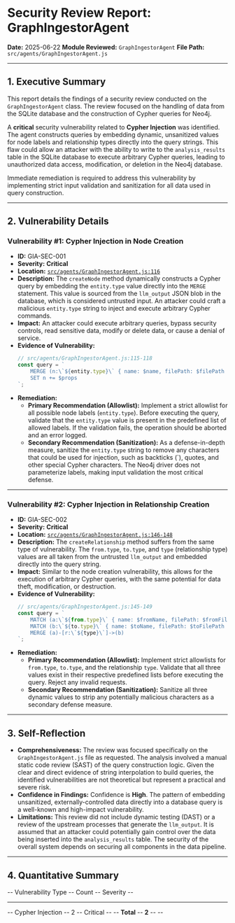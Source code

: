 # Security Review Report: GraphIngestorAgent

**Date:** 2025-06-22
**Module Reviewed:** `GraphIngestorAgent`
**File Path:** `src/agents/GraphIngestorAgent.js`

---

## 1. Executive Summary

This report details the findings of a security review conducted on the `GraphIngestorAgent` class. The review focused on the handling of data from the SQLite database and the construction of Cypher queries for Neo4j.

A **critical** security vulnerability related to **Cypher Injection** was identified. The agent constructs queries by embedding dynamic, unsanitized values for node labels and relationship types directly into the query strings. This flaw could allow an attacker with the ability to write to the `analysis_results` table in the SQLite database to execute arbitrary Cypher queries, leading to unauthorized data access, modification, or deletion in the Neo4j database.

Immediate remediation is required to address this vulnerability by implementing strict input validation and sanitization for all data used in query construction.

---

## 2. Vulnerability Details

### Vulnerability #1: Cypher Injection in Node Creation

- **ID:** GIA-SEC-001
- **Severity:** **Critical**
- **Location:** [`src/agents/GraphIngestorAgent.js:116`](src/agents/GraphIngestorAgent.js:116)
- **Description:** The `createNode` method dynamically constructs a Cypher query by embedding the `entity.type` value directly into the `MERGE` statement. This value is sourced from the `llm_output` JSON blob in the database, which is considered untrusted input. An attacker could craft a malicious `entity.type` string to inject and execute arbitrary Cypher commands.
- **Impact:** An attacker could execute arbitrary queries, bypass security controls, read sensitive data, modify or delete data, or cause a denial of service.
- **Evidence of Vulnerability:**
  ```javascript
  // src/agents/GraphIngestorAgent.js:115-118
  const query = `
      MERGE (n:\`${entity.type}\` { name: $name, filePath: $filePath })
      SET n += $props
  `;
  ```
- **Remediation:**
  - **Primary Recommendation (Allowlist):** Implement a strict allowlist for all possible node labels (`entity.type`). Before executing the query, validate that the `entity.type` value is present in the predefined list of allowed labels. If the validation fails, the operation should be aborted and an error logged.
  - **Secondary Recommendation (Sanitization):** As a defense-in-depth measure, sanitize the `entity.type` string to remove any characters that could be used for injection, such as backticks (\`), quotes, and other special Cypher characters. The Neo4j driver does not parameterize labels, making input validation the most critical defense.

---

### Vulnerability #2: Cypher Injection in Relationship Creation

- **ID:** GIA-SEC-002
- **Severity:** **Critical**
- **Location:** [`src/agents/GraphIngestorAgent.js:146-148`](src/agents/GraphIngestorAgent.js:146)
- **Description:** The `createRelationship` method suffers from the same type of vulnerability. The `from.type`, `to.type`, and `type` (relationship type) values are all taken from the untrusted `llm_output` and embedded directly into the query string.
- **Impact:** Similar to the node creation vulnerability, this allows for the execution of arbitrary Cypher queries, with the same potential for data theft, modification, or destruction.
- **Evidence of Vulnerability:**
  ```javascript
  // src/agents/GraphIngestorAgent.js:145-149
  const query = `
      MATCH (a:\`${from.type}\` { name: $fromName, filePath: $fromFilePath })
      MATCH (b:\`${to.type}\` { name: $toName, filePath: $toFilePath })
      MERGE (a)-[r:\`${type}\`]->(b)
  `;
  ```
- **Remediation:**
  - **Primary Recommendation (Allowlist):** Implement strict allowlists for `from.type`, `to.type`, and the relationship `type`. Validate that all three values exist in their respective predefined lists before executing the query. Reject any invalid requests.
  - **Secondary Recommendation (Sanitization):** Sanitize all three dynamic values to strip any potentially malicious characters as a secondary defense measure.

---

## 3. Self-Reflection

- **Comprehensiveness:** The review was focused specifically on the `GraphIngestorAgent.js` file as requested. The analysis involved a manual static code review (SAST) of the query construction logic. Given the clear and direct evidence of string interpolation to build queries, the identified vulnerabilities are not theoretical but represent a practical and severe risk.
- **Confidence in Findings:** Confidence is **High**. The pattern of embedding unsanitized, externally-controlled data directly into a database query is a well-known and high-impact vulnerability.
- **Limitations:** This review did not include dynamic testing (DAST) or a review of the upstream processes that generate the `llm_output`. It is assumed that an attacker could potentially gain control over the data being inserted into the `analysis_results` table. The security of the overall system depends on securing all components in the data pipeline.

---

## 4. Quantitative Summary

-- Vulnerability Type -- Count -- Severity --
-- -- -- -- --
-- Cypher Injection -- 2 -- Critical --
-- **Total** -- **2** -- --
